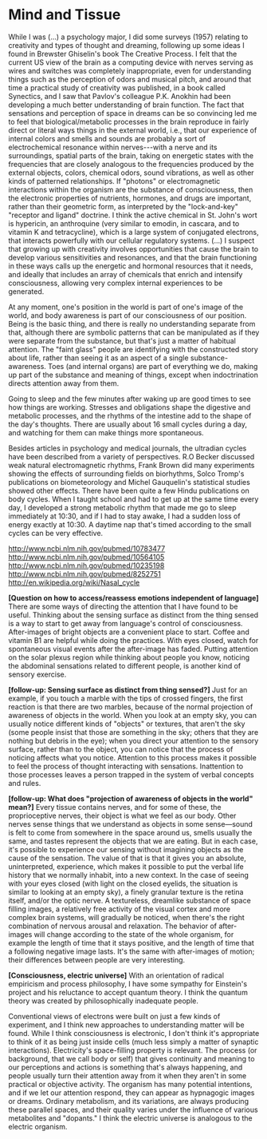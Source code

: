 # Mind and Tissue

While I was (...) a psychology major, I did some surveys (1957) relating to creativity and types of thought and dreaming, following up some ideas I found in Brewster Ghiselin's book The Creative Process. I felt that the current US view of the brain as a computing device with nerves serving as wires and switches was completely inappropriate, even for understanding things such as the perception of odors and musical pitch, and around that time a practical study of creativity was published, in a book called Synectics, and I saw that Pavlov's colleague P.K. Anokhin had been developing a much better understanding of brain function. The fact that sensations and perception of space in dreams can be so convincing led me to feel that biological/metabolic processes in the brain reproduce in fairly direct or literal ways things in the external world, i.e., that our experience of internal colors and smells and sounds are probably a sort of electrochemical resonance within nerves---with a nerve and its surroundings, spatial parts of the brain, taking on energetic states with the frequencies that are closely analogous to the frequencies produced by the external objects, colors, chemical odors, sound vibrations, as well as other kinds of patterned relationships. If "photons" or electromagnetic interactions within the organism are the substance of consciousness, then the electronic properties of nutrients, hormones, and drugs are important, rather than their geometric form, as interpreted by the "lock-and-key" "receptor and ligand" doctrine. I think the active chemical in St. John's wort is hypericin, an anthroquine (very similar to emodin, in cascara, and to vitamin K and tetracycline), which is a large system of conjugated electrons, that interacts powerfully with our cellular regulatory systems. (...) I suspect that growing up with creativity involves opportunities that cause the brain to develop various sensitivities and resonances, and that the brain functioning in these ways calls up the energetic and hormonal resources that it needs, and ideally that includes an array of chemicals that enrich and intensify consciousness, allowing very complex internal experiences to be generated.

At any moment, one's position in the world is part of one's image of the world, and body awareness is part of our consciousness of our position. Being is the basic thing, and there is really no understanding separate from that, although there are symbolic patterns that can be manipulated as if they were separate from the substance, but that's just a matter of habitual attention. The "faint glass" people are identifying with the constructed story about life, rather than seeing it as an aspect of a single substance-awareness. Toes (and internal organs) are part of everything we do, making up part of the substance and meaning of things, except when indoctrination directs attention away from them.

Going to sleep and the few minutes after waking up are good times to see how things are working. Stresses and obligations shape the digestive and metabolic processes, and the rhythms of the intestine add to the shape of the day's thoughts. There are usually about 16 small cycles during a day, and watching for them can make things more spontaneous.

Besides articles in psychology and medical journals, the ultradian cycles have been described from a variety of perspectives. R.O Becker discussed weak natural electromagnetic rhythms, Frank Brown did many experiments showing the effects of surrounding fields on biorhythms, Solco Tromp's publications on biometeorology and Michel Gauquelin's statistical studies showed other effects. There have been quite a few Hindu publications on body cycles. When I taught school and had to get up at the same time every day, I developed a strong metabolic rhythm that made me go to sleep immediately at 10:30, and if I had to stay awake, I had a sudden loss of energy exactly at 10:30. A daytime nap that's timed according to the small cycles can be very effective.

http://www.ncbi.nlm.nih.gov/pubmed/10783477
http://www.ncbi.nlm.nih.gov/pubmed/10564105
http://www.ncbi.nlm.nih.gov/pubmed/10235198
http://www.ncbi.nlm.nih.gov/pubmed/8252751
http://en.wikipedia.org/wiki/Nasal_cycle

**[Question on how to access/reassess emotions independent of language]**
There are some ways of directing the attention that I have found to be useful. Thinking about the sensing surface as distinct from the thing sensed is a way to start to get away from language's control of consciousness. After-images of bright objects are a convenient place to start. Coffee and vitamin B1 are helpful while doing the practices. With eyes closed, watch for spontaneous visual events after the after-image has faded. Putting attention on the solar plexus region while thinking about people you know, noticing the abdominal sensations related to different people, is another kind of sensory exercise.

**[follow-up: Sensing surface as distinct from thing sensed?]**
Just for an example, if you touch a marble with the tips of crossed fingers, the first reaction is that there are two marbles, because of the normal projection of awareness of objects in the world. When you look at an empty sky, you can usually notice different kinds of "objects" or textures, that aren't the sky (some people insist that those are something in the sky; others that they are nothing but debris in the eye); when you direct your attention to the sensory surface, rather than to the object, you can notice that the process of noticing affects what you notice. Attention to this process makes it possible to feel the process of thought interacting with sensations. Inattention to those processes leaves a person trapped in the system of verbal concepts and rules.

**[follow-up: What does "projection of awareness of objects in the world" mean?]**
Every tissue contains nerves, and for some of these, the proprioceptive nerves, their object is what we feel as our body. Other nerves sense things that we understand as objects in some sense—sound is felt to come from somewhere in the space around us, smells usually the same, and tastes represent the objects that we are eating. But in each case, it's possible to experience our sensing without imagining objects as the cause of the sensation. The value of that is that it gives you an absolute, uninterpreted, experience, which makes it possible to put the verbal life history that we normally inhabit, into a new context. In the case of seeing with your eyes closed (with light on the closed eyelids, the situation is similar to looking at an empty sky), a finely granular texture is the retina itself, and/or the optic nerve. A textureless, dreamlike substance of space filling images, a relatively free activity of the visual cortex and more complex brain systems, will gradually be noticed, when there's the right combination of nervous arousal and relaxation. The behavior of after-images will change according to the state of the whole organism, for example the length of time that it stays positive, and the length of time that a following negative image lasts. It's the same with after-images of motion; their differences between people are very interesting.

**[Consciousness, electric universe]**
With an orientation of radical empiricism and process philosophy, I have some sympathy for Einstein's project and his reluctance to accept quantum theory. I think the quantum theory was created by philosophically inadequate people.

Conventional views of electrons were built on just a few kinds of experiment, and I think new approaches to understanding matter will be found. While I think consciousness is electronic, I don't think it's appropriate to think of it as being just inside cells (much less simply a matter of synaptic interactions). Electricity's space-filling property is relevant. The process (or background, that we call body or self) that gives continuity and meaning to our perceptions and actions is something that's always happening, and people usually turn their attention away from it when they aren't in some practical or objective activity. The organism has many potential intentions, and if we let our attention respond, they can appear as hypnagogic images or dreams. Ordinary metabolism, and its variations, are always producing these parallel spaces, and their quality varies under the influence of various metabolites and "dopants." I think the electric universe is analogous to the electric organism.